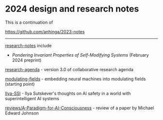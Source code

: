 # 2024 design and research notes

This is a continuation of

https://github.com/anhinga/2023-notes

---

[research-notes](research-notes) include

  * _Pondering Invariant Properties of Self-Modifying Systems_ (February 2024 preprint)

[research-agenda](research-agenda) - version 3.0 of collaborative research agenda

[modulating-fields](modulating-fields) - embedding neural machines into modulating fields (starting point)

[Ilya-SSI](Ilya-SSI) - Ilya Sutskever's thoughts on AI safety in a world with superintelligent AI systems

[reviews/A-Paradigm-for-AI-Consciousness](reviews/A-Paradigm-for-AI-Consciousness) - review of a paper by Michael Edward Johnson

